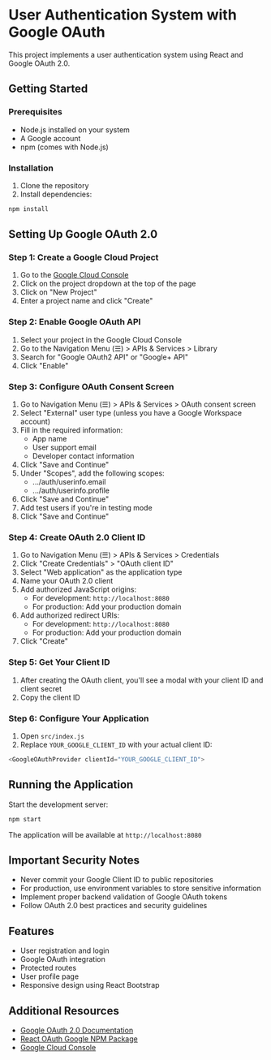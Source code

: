 # User Authentication System with Google OAuth

This project implements a user authentication system using React and Google OAuth 2.0.

## Getting Started

### Prerequisites
- Node.js installed on your system
- A Google account
- npm (comes with Node.js)

### Installation

1. Clone the repository
2. Install dependencies:
```bash
npm install
```

## Setting Up Google OAuth 2.0

### Step 1: Create a Google Cloud Project

1. Go to the [Google Cloud Console](https://console.cloud.google.com/)
2. Click on the project dropdown at the top of the page
3. Click on "New Project"
4. Enter a project name and click "Create"

### Step 2: Enable Google OAuth API

1. Select your project in the Google Cloud Console
2. Go to the Navigation Menu (☰) > APIs & Services > Library
3. Search for "Google OAuth2 API" or "Google+ API"
4. Click "Enable"

### Step 3: Configure OAuth Consent Screen

1. Go to Navigation Menu (☰) > APIs & Services > OAuth consent screen
2. Select "External" user type (unless you have a Google Workspace account)
3. Fill in the required information:
   - App name
   - User support email
   - Developer contact information
4. Click "Save and Continue"
5. Under "Scopes", add the following scopes:
   - .../auth/userinfo.email
   - .../auth/userinfo.profile
6. Click "Save and Continue"
7. Add test users if you're in testing mode
8. Click "Save and Continue"

### Step 4: Create OAuth 2.0 Client ID

1. Go to Navigation Menu (☰) > APIs & Services > Credentials
2. Click "Create Credentials" > "OAuth client ID"
3. Select "Web application" as the application type
4. Name your OAuth 2.0 client
5. Add authorized JavaScript origins:
   - For development: `http://localhost:8080`
   - For production: Add your production domain
6. Add authorized redirect URIs:
   - For development: `http://localhost:8080`
   - For production: Add your production domain
7. Click "Create"

### Step 5: Get Your Client ID

1. After creating the OAuth client, you'll see a modal with your client ID and client secret
2. Copy the client ID

### Step 6: Configure Your Application

1. Open `src/index.js`
2. Replace `YOUR_GOOGLE_CLIENT_ID` with your actual client ID:

```javascript
<GoogleOAuthProvider clientId="YOUR_GOOGLE_CLIENT_ID">
```

## Running the Application

Start the development server:

```bash
npm start
```

The application will be available at `http://localhost:8080`

## Important Security Notes

- Never commit your Google Client ID to public repositories
- For production, use environment variables to store sensitive information
- Implement proper backend validation of Google OAuth tokens
- Follow OAuth 2.0 best practices and security guidelines

## Features

- User registration and login
- Google OAuth integration
- Protected routes
- User profile page
- Responsive design using React Bootstrap

## Additional Resources

- [Google OAuth 2.0 Documentation](https://developers.google.com/identity/protocols/oauth2)
- [React OAuth Google NPM Package](https://www.npmjs.com/package/@react-oauth/google)
- [Google Cloud Console](https://console.cloud.google.com/)
